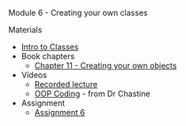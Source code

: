 Module 6 - Creating your own classes

Materials
+ [Intro to Classes](../content/IntroClasses.md) 
+ Book chapters
    + [Chapter 11 - Creating your own objects](http://greenteapress.com/thinkjava5/html/thinkjava013.html)
+ Videos
    + [Recorded lecture](https://youtu.be/9X7-8Gro7rg)
    + [OOP Coding](https://www.youtube.com/watch?v=l1OsA5Q6Acs&list=UUSH2TieRlco7uQOGU8Vppnw) - from Dr Chastine
+ Assignment
    + [Assignment 6](Assignments/A6.md)
